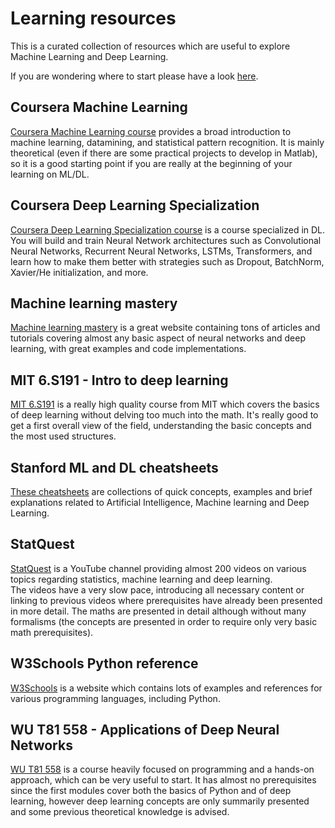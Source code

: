 # Learning resources

This is a curated collection of resources which are useful to explore Machine Learning and Deep Learning.

If you are wondering where to start please have a look [here](../where-to-start.md).

## Coursera Machine Learning

[Coursera Machine Learning course](Coursera%20Machine%20Learning.md) provides a broad introduction to machine learning, datamining, and statistical pattern recognition. It is mainly theoretical (even if there are some practical projects to develop in Matlab), so it is a good starting point if you are really at the beginning of your learning on ML/DL.

## Coursera Deep Learning Specialization

[Coursera Deep Learning Specialization course](Coursera%20Deep%20Learning%20Specialization.md) is a course specialized in DL. You will build and train Neural Network architectures such as Convolutional Neural Networks, Recurrent Neural Networks, LSTMs, Transformers, and learn how to make them better with strategies such as Dropout, BatchNorm, Xavier/He initialization, and more. 

## Machine learning mastery

[Machine learning mastery](Machine%20learning%20mastery.md) is a great website containing tons of articles and tutorials covering almost any basic aspect of neural networks and deep learning, with great examples and code implementations.

## MIT 6.S191 - Intro to deep learning

[MIT 6.S191](MIT%206.S191%20-%20Intro%20to%20deep%20learning.md) is a really high quality course from MIT which covers the basics of deep learning without delving too much into the math. It's really good to get a first overall view of the field, understanding the basic concepts and the most used structures.

## Stanford ML and DL cheatsheets

[These cheatsheets](Stanford%20ML%20and%20DL%20cheatsheets.md) are collections of quick concepts, examples and brief explanations related to Artificial Intelligence, Machine learning and Deep Learning.

## StatQuest

[StatQuest](StatQuest.md) is a YouTube channel providing almost 200 videos on various topics regarding statistics, machine learning and deep learning.  
The videos have a very slow pace, introducing all necessary content or linking to previous videos where prerequisites have already been presented in more detail. The maths are presented in detail although without many formalisms (the concepts are presented in order to require only very basic math prerequisites).

## W3Schools Python reference

[W3Schools](W3Schools%20Python%20reference.md) is a website which contains lots of examples and references for various programming languages, including Python.

## WU T81 558 - Applications of Deep Neural Networks

[WU T81 558](WU%20T81%20558%20-%20Applications%20of%20Deep%20Neural%20Networks.md) is a course heavily focused on programming and a hands-on approach, which can be very useful to start. It has almost no prerequisites since the first modules cover both the basics of Python and of deep learning, however deep learning concepts are only summarily presented and some previous theoretical knowledge is advised.
